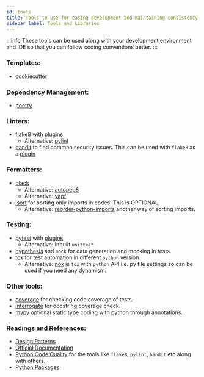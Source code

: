 ```yaml
---
id: tools
title: Tools to use for easing development and maintaining consistency. There are links to readings as well.
sidebar_label: Tools and Libraries
--- 
```


:::info 
These tools can be used along with your development environment and IDE so that you can follow coding conventions better.
:::

### Templates:
* [cookiecutter](https://cookiecutter.readthedocs.io/en/1.7.2/)

### Dependency Management:
* [poetry](https://python-poetry.org/)

### Linters:
* [flake8](https://flake8.pycqa.org/en/latest/) with [plugins](https://github.com/DmytroLitvinov/awesome-flake8-extensions)
    * Alternative: [pylint](https://www.pylint.org)
* [bandit](https://bandit.readthedocs.io/en/latest/) to find common security issues. This can be used with `flake8` as a [plugin](https://pypi.org/project/flake8-bandit/)

### Formatters:
* [black](https://black.readthedocs.io/en/stable/)
    - Alternative: [autopep8](https://pypi.org/project/autopep8/)
    - Alternative: [yapf](https://pypi.org/project/yapf/) 
* [isort](https://timothycrosley.github.io/isort/) for sorting only imports in codes. This is OPTIONAL.
    - Alternative: [reorder-python-imports](https://github.com/asottile/reorder_python_imports) another way of sorting imports.
    
### Testing:
* [pytest](https://pytest.org) with [plugins](https://docs.pytest.org/en/2.7.3/plugins_index/index.html)
    - Alternative: Inbuilt `unittest`
* [hypothesis](https://hypothesis.readthedocs.io/en/latest/) and `mock` for data generation and mocking in tests.
* [tox](https://tox.readthedocs.io/en/latest/) for test automation in different `python` version
    - Alternative: [nox](https://nox.thea.codes/en/stable/) is `tox` with `python` API i.e. py file settings so can be used if you need any dynamism.

### Other tools:
* [coverage](https://coverage.readthedocs.io/en/coverage-5.1/) for checking code coverage of tests.
* [interrogate](https://interrogate.readthedocs.io/en/latest/) for docstring coverage check.
* [mypy](http://mypy-lang.org/index.html) optional static type coding with python through annotations.

### Readings and References:
* [Design Patterns](https://python-patterns.guide/)
* [Official Documentation](https://docs.python.org/3/)
* [Python Code Quality](https://meta.pycqa.org/en/latest/index.html) for the tools like `flake8`, `pylint`, `bandit` etc along with others.
* [Python Packages](https://www.pypa.io/en/latest/)

